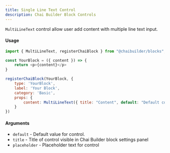 ```yaml
---
title: Single Line Text Control
description: Chai Builder Block Controls
---
```


`MultiLineText` control allow user add content with multiple line text input.

#### Usage

```js
import { MultiLineText, registerChaiBlock } from "@chaibuilder/blocks";

const YourBlock = ({ content }) => {
    return <p>{content}</p>
}

registerChaiBlock(YourBlock, {
    type: 'YourBlock',
    label: 'Your Block',
    category: 'Basic',
    props: {
        content: MultiLineText({ title: "Content", default: "Default content" })
    }
})

```


#### Arguments

- `default` - Default value for control.
- `title` - Title of control visible in Chai Builder block settings panel
- `placeholder` - Placeholder text for control
